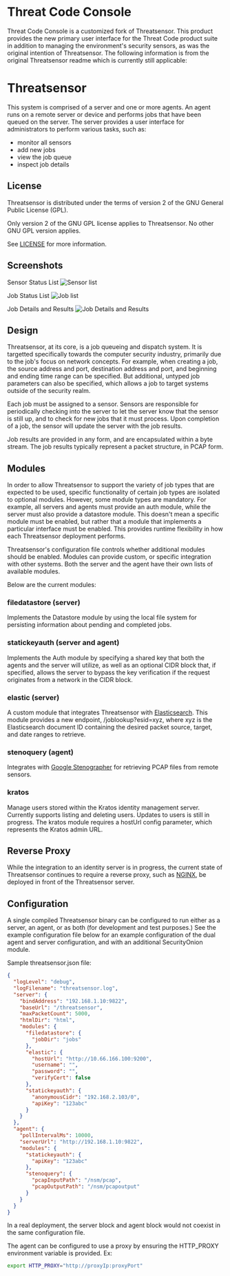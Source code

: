 # Threat Code Console

Threat Code Console is a customized fork of Threatsensor. This product provides the new primary user interface for the Threat Code product suite in addition to managing the environment's security sensors, as was the original intention of Threatsensor. The following information is from the original Threatsensor readme which is currently still applicable:

# Threatsensor

This system is comprised of a server and one or more agents. An agent runs on a remote server or device and performs jobs that have been queued on the server. The server provides a user interface for administrators to perform various tasks, such as:

* monitor all sensors
* add new jobs
* view the job queue
* inspect job details

## License

Threatsensor is distributed under the terms of version 2 of the GNU General Public License (GPL).

Only version 2 of the GNU GPL license applies to Threatsensor. No other GNU GPL version applies.

See [LICENSE](https://raw.githubusercontent.com/threatcode/threatcode-soc/master/LICENSE) for more information.

## Screenshots

Sensor Status List
![Sensor list](https://raw.githubusercontent.com/threatcode/threatcode-soc/master/screenshots/threatsensor-sensors.png)

Job Status List
![Job list](https://raw.githubusercontent.com/threatcode/threatcode-soc/master/screenshots/threatsensor-jobs.png)

Job Details and Results
![Job Details and Results](https://raw.githubusercontent.com/threatcode/threatcode-soc/master/screenshots/threatsensor-job.png)

## Design

Threatsensor, at its core, is a job queueing and dispatch system. It is targetted specifically towards the computer security industry, primarily due to the job's focus on network concepts. For example, when creating a job, the source address and port, destination address and port, and beginning and ending time range can be specified. But additional, untyped job parameters can also be specified, which allows a job to target systems outside of the security realm.

Each job must be assigned to a sensor. Sensors are responsible for periodically checking into the server to let the server know that the sensor is still up, and to check for new jobs that it must process. Upon completion of a job, the sensor will update the server with the job results.

Job results are provided in any form, and are encapsulated within a byte stream. The job results typically represent a packet structure, in PCAP form.

## Modules

In order to allow Threatsensor to support the variety of job types that are expected to be used, specific functionality of certain job types are isolated to optional modules. However, some module types are mandatory. For example, all servers and agents must provide an auth module, while the server must also provide a datastore module. This doesn't mean a specific module must be enabled, but rather that a module that implements a particular interface must be enabled. This provides runtime flexibility in how each Threatsensor deployment performs.

Threatsensor's configuration file controls whether additional modules should be enabled. Modules can provide custom, or specific integration with other systems. Both the server and the agent have their own lists of available modules.

Below are the current modules:

### filedatastore (server)

Implements the Datastore module by using the local file system for persisting information about pending and completed jobs.

### statickeyauth (server and agent)

Implements the Auth module by specifying a shared key that both the agents and the server will utilize, as well as an optional CIDR block that, if specified, allows the server to bypass the key verification if the request originates from a network in the CIDR block.

### elastic (server)

A custom module that integrates Threatsensor with [Elasticsearch](https://elastic.co). This module provides a new endpoint, /joblookup?esid=xyz, where xyz is the Elasticsearch document ID containing the desired packet source, target, and date ranges to retrieve.

### stenoquery (agent)

Integrates with [Google Stenographer](https://github.com/google/stenographer) for retrieving PCAP files from remote sensors.

### kratos

Manage users stored within the Kratos identity management server. Currently supports listing and deleting users. Updates to users is still in progress. The kratos module requires a hostUrl config parameter, which represents the Kratos admin URL.

## Reverse Proxy

While the integration to an identity server is in progress, the current state of Threatsensor continues to require a reverse proxy, such as [NGINX](https://www.nginx.com/), be deployed in front of the Threatsensor server. 

## Configuration

A single compiled Threatsensor binary can be configured to run either as a server, an agent, or as both (for development and test purposes.) See the example configuration file below for an example configuration of the dual agent and server configuration, and with an additional SecurityOnion module.

Sample threatsensor.json file:
```json
{
  "logLevel": "debug",
  "logFilename": "threatsensor.log",
  "server": {
    "bindAddress": "192.168.1.10:9822",
    "baseUrl": "/threatsensor",
    "maxPacketCount": 5000,
    "htmlDir": "html",
    "modules": {
      "filedatastore": {
        "jobDir": "jobs"
      },
      "elastic": {
        "hostUrl": "http://10.66.166.100:9200",
        "username": "",
        "password": "",
        "verifyCert": false
      },
      "statickeyauth": {
        "anonymousCidr": "192.168.2.103/0",
        "apiKey": "123abc"
      }
    }
  },
  "agent": {
    "pollIntervalMs": 10000,
    "serverUrl": "http://192.168.1.10:9822",
    "modules": {
      "statickeyauth": {
        "apiKey": "123abc"
      },
      "stenoquery": {
        "pcapInputPath": "/nsm/pcap",
        "pcapOutputPath": "/nsm/pcapoutput"
      }
    }
  }
}
```

In a real deployment, the server block and agent block would not coexist in the same configuration file.

The agent can be configured to use a proxy by ensuring the HTTP_PROXY environment variable is provided. Ex:

```bash
export HTTP_PROXY="http://proxyIp:proxyPort"
```
